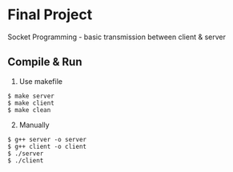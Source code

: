 # Final Project
Socket Programming - basic transmission between client & server
## Compile & Run
1. Use makefile
```
$ make server
$ make client
$ make clean
```
2. Manually
```
$ g++ server -o server
$ g++ client -o client
$ ./server
$ ./client
```
